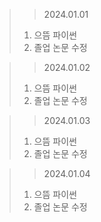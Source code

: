 > > 2024.01.01
> 1. 으뜸 파이썬
> 2. 졸업 논문 수정

> > 2024.01.02
> 1. 으뜸 파이썬
> 2. 졸업 논문 수정

> > 2024.01.03
> 1. 으뜸 파이썬
> 2. 졸업 논문 수정

> > 2024.01.04
> 1. 으뜸 파이썬
> 2. 졸업 논문 수정
